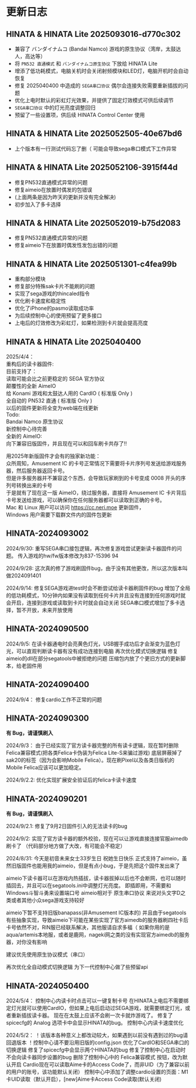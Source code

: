 # 更新日志

## HINATA & HINATA Lite 2025093016-d770c302
* 兼容了 バンダイナムコ (Bandai Namco) 游戏的原生协议（湾岸，太鼓达人，高达等）
* 将 `PN532 直通模式` 和 `バンダイナムコ原生协议` 下放给 HINATA Lite
* 增添了低功耗模式，电脑关机时会关闭射频模块和LED灯，电脑开机时会自动恢复
* 修复 2025040400 中造成的 `SEGA串口协议` 偶尔会连接失败需要重新插拔的问题
* 优化上电时默认的彩虹灯光效果，并提供了固定灯效模式可供后续调节
* `SEGA串口协议` 中的灯光亮度调整回归
* 预留了一些设置项，供后续 HINATA Control Center 使用

## HINATA & HINATA Lite 2025052505-40e67bd6
* 上个版本有一行测试代码忘了删（ 可能会导致sega串口模式下工作异常

## HINATA & HINATA Lite 2025052106-3915f44d
* 修复PN532直通模式异常的问题
* 修复aimeio在放置时偶发的包错误
* (上面两条是因为昨天的更新并没有完全解决) 
* 初步加入了多卡选择

## HINATA & HINATA Lite 2025052019-b75d2083
* 修复PN532直通模式异常的问题
* 修复aimeio下在放置时偶发性发包出错的问题

## HINATA & HINATA Lite 2025051301-c4fea99b

* 重构部分模块
* 修复部分特殊sak卡片不能刷的问题
* 实现了sega游戏的thincaled指令
* 优化刷卡速度和稳定性
* 优化了iPhone的pasmo读取成功率
* 为后续控制中心的使用预留了更多接口
* 上电后的灯效修改为彩虹灯，如果检测到卡片就会提高亮度


## HINATA & HINATA Lite 2025040400

2025/4/4：  
重构后的读卡器固件:  
目前支持了：  
读取可能会比之前更稳定的 SEGA 官方协议  
颠覆性的全新 AimeIO  
给 Konami 游戏和太鼓达人用的 CardIO ( 标准版 Only )  
全自动的 PN532 直通 ( 标准版 Only )  
以后的固件更新将全变为web端在线更新  
Todo:  
Bandai Namco 原生协议  
新控制中心待完善  
全新的 AimeIO:  
向下兼容旧版固件，并且现在可以和回车刷卡共存了!!  

用2025年新版固件才会有的独家新功能：  
众所周知，Amusement IC 的卡号正常情况下需要将卡片序列号发送给游戏服务器，然后服务器返回卡号。  
但是许多服务器并不兼容这个东西，会导致玩家刷到的卡号变成 0008 开头的序列号转换出来的卡号   
于是就有了现在这一版 AimeIO，绕过服务器，直接将 Amusement IC 卡片背后卡号发送给游戏，可以确保你在任何服务器都可以读取到正确的卡号。  
Mac 和 Linux 用户可以访问 https://cc.neri.moe 更新固件，  
Windows 用户需要下载群文件内的固件包更新  


## HINATA-2024093002

2024/9/30:
重写SEGA串口接包逻辑，再次修复游戏尝试更新读卡器固件的问题。
传入游戏的hw/fw版本修改为837-15396 94

2024/9/28:
这次真的修了游戏刷固件bug，由于没有其他更改，所以这次版本叫做2024091401

2024/9/14:
修复SEGA游戏进test时会不断尝试给读卡器刷固件的bug
增加了全局的低功耗模式，10分钟内如果没有读取到任何卡片并且没有连接到任何游戏时就会开启，连接到游戏或读取到卡片时就会自动关闭
SEGA串口模式增加了多卡选择，暂不开放，未来开放使用

## HINATA-2024090500

2024/9/5:
在读卡器通电时会亮黄色灯光，USB握手成功后才会渐变为蓝色灯光，可以直观判断读卡器有没有成功连接到电脑
再次优化模式切换逻辑
修复aimeio的dll在部分segatools中被拒绝的问题
压缩包内放了个更旧方式的更新脚本，给老固件用

## HINATA-2024090400

2024/9/4：
修复cardio工作不正常的问题

## HINATA-2024090300

**有 Bug，请谨慎刷入**

2024/9/3：
由于已经实现了官方读卡器完整的所有读卡逻辑，现在暂时删除Felica兼容模式(把各类Felica卡伪装为Felica Lite-S来骗过游戏)
底层屏蔽掉了sak20的标签（因为会影响Mobile Felica）。现在刷Pixel以及各类日版机的Mobile Felica应该可以更加稳定。

2024/9/2.2:
优化实现扩展安全验证后的felica卡读卡速度

## HINATA-2024090201

**有 Bug，请谨慎刷入**

2024/9/2.1:
修复了9月2日固件引入的无法读卡的bug

2024/9/2:
实现了官方读卡器的额外校验，现在可以让游戏直接连接官服aimedb刷卡了
（代码部分地方做了大改，有可能会不稳定）

2024/8/31:
今天是初音未来女士33岁生日 祝她生日快乐
正式支持了aimeio，虽然旧版固件也能用我的aimeio，但是有点小bug，于是先把这个固件发出来了

aimeio下读卡器可以在游戏内热插拔，读卡器拔掉以后也不会断网，也可以随时插回去，并且可以在segatools.ini中调整灯光亮度。
即插即用，不需要和Windows斗智斗勇来设置端口号
aimeio相对于 原生串口协议 来说对头文字D之类或者其他小众sega游戏支持较好

aimeio下暂不支持旧版banapass(非Amusement IC版本的)
并且由于segatools有些抽象实现，导致aimeio下可能在某些实现了官方aimedb的服务器刷四社卡后卡号依然不对，RIN服已经联系解决，其他服请自求多福（
如果你用的是aqua/artemis本地服，或者是鹿网，nageki网之类的没有实现官方aimedb的服务器，对你没有影响

建议优先使用原生协议模式（串口）

再次优化全自动模式切换逻辑
为下一代控制中心做了些预留api

## HINATA-2024050400

2024/5/4：
控制中心内读卡时点击可以一键复制卡号
在HINATA上电后不需要绑定灯光就可以使用CardIO，但如果上电后启动过SEGA游戏，就需要绑定灯光，或者重新插拔读卡器。
现在在太鼓上应该不会刷一次卡就炸游戏了。
修复了spicecfg的 Analog 选项卡中会显示HINATA的bug。
控制中心内读卡速度优化

2024/5/2：
！该版本各种意义上都改动较大，如果遇到以前没有遇到过的bug请回退版本
！控制中心请不要沿用旧版的config.json
优化了CardIO和SEGA串口的切换逻辑
修复了spicecfg中会显示两个HINATA的bug
修复了控制中心在启动时不会向读卡器同步设置的bug
删除了控制中心中的 Felica兼容模式 按钮，改为默认开启
Cardio现在可以读取Aime卡的Access Code了，而非UID（为了兼容以前的用户的账号，该功能默认关闭）
控制中心中添加了调整cardio设置的页面：M1卡UID读取（默认开启），[new]Aime卡Access Code读取(默认关闭)
